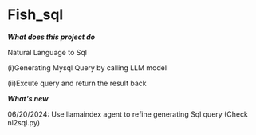 # Fish_sql

***What does this project do***

Natural Language to Sql 

(i)Generating Mysql Query by calling LLM model

(ii)Excute query and return the result back 


***What's new***

06/20/2024: Use llamaindex agent to refine generating Sql query (Check nl2sql.py)




